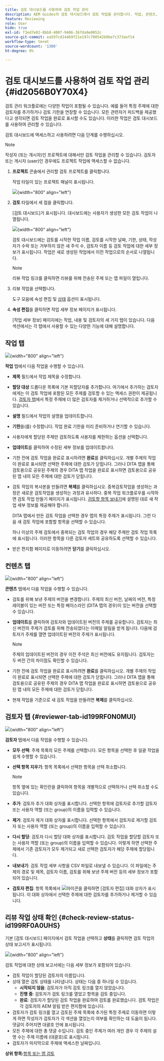 ```yaml
---
title: 검토 대시보드를 사용하여 검토 작업 관리
description: AEM Guides의 검토 대시보드에서 검토 작업을 관리합니다. 작업, 콘텐츠, 검토자 탭에서 수행할 작업에 대해 알아보고 검토 작업의 상태를 확인합니다.
feature: Reviewing
role: User
hide: true
exl-id: f3ed7e82-8bb8-400f-9406-367da9e0052c
source-git-commit: ea597cd14469f21e197c700542b9be7c373aef14
workflow-type: tm+mt
source-wordcount: '1300'
ht-degree: 0%

---
```


# 검토 대시보드를 사용하여 검토 작업 관리 {#id2056B0Y70X4}

검토 관리 워크플로에는 다양한 작업이 포함될 수 있습니다. 예를 들어 특정 주제에 대한 검토자를 추가하거나 검토 기한을 연장할 수 있습니다. 모든 관련자가 피드백을 제공했다고 생각되면 검토 작업을 완료로 표시할 수도 있습니다. 이러한 작업은 검토 대시보드를 사용하여 관리할 수 있습니다.

검토 대시보드에 액세스하고 사용하려면 다음 단계를 수행하십시오.

>[!NOTE]
>
> 작성자 \(또는 개시자\)인 프로젝트에 대해서만 검토 작업을 관리할 수 있습니다. 검토자 또는 게시자 \(user\)인 경우에도 프로젝트 작업에 액세스할 수 없습니다.

1. **프로젝트** 콘솔에서 관리할 검토 프로젝트를 클릭합니다.

   작업 타일이 있는 프로젝트 패널이 표시됩니다.

   ![](images/review-management.png){width="800" align="left"}

1. **검토** 타일에서 세 점을 클릭합니다.

   [검토 대시보드]가 표시됩니다. 대시보드에는 사용자가 생성한 모든 검토 작업이 나열됩니다.

   ![](images/review-dashboard.png){width="800" align="left"}

   검토 대시보드에는 검토를 시작한 작업 이름, 검토를 시작한 날짜, 기한, 상태, 작성자가 수락 또는 거부하지 않은 새 주석 수, 검토자 이름 등 검토 작업에 대한 세부 정보가 표시됩니다. 작업은 새로 생성된 작업에서 이전 작업으로의 순서로 나열됩니다.

   >[!NOTE]
   >
   > 리뷰 작업 링크를 클릭하면 리뷰를 위해 전송된 주제 또는 맵 파일이 열립니다.

1. 리뷰 작업을 선택합니다.

   도구 모음에 속성 편집 및 [상태](#check-review-status-id199RF0A0UHS) 옵션이 표시됩니다.

1. **속성 편집**&#x200B;을 클릭하면 작업 세부 정보 페이지가 표시됩니다.

   [작업 세부 정보] 페이지에는 작업, 내용 및 검토자의 세 가지 탭이 있습니다. 다음 섹션에서는 각 탭에서 사용할 수 있는 다양한 기능에 대해 설명합니다.


## 작업 탭

![](images/review-task-page.png){width="800" align="left"}

**작업** 탭에서 다음 작업을 수행할 수 있습니다.

- **제목** 필드에서 작업 제목을 수정합니다.
- **할당 대상** 드롭다운 목록에 기본 피할당자를 추가합니다. 여기에서 추가하는 검토자에게는 이 검토 작업에 포함된 모든 주제를 검토할 수 있는 액세스 권한이 제공됩니다. [검토자 탭](#reviewer-tab-id199RF0N0MUI)에서 특정 주제에 더 많은 검토자를 제거하거나 선택적으로 추가할 수 있습니다.
- **설명** 필드에서 작업의 설명을 업데이트합니다.
- **기한**&#x200B;을(를) 수정합니다. 작업 완료 기한을 미리 준비하거나 연기할 수 있습니다.
- 사용자에게 할당된 주제만 검토하도록 사용자를 제한하는 옵션을 선택합니다.
- **업데이트**&#x200B;를 클릭하여 수정된 세부 정보를 업데이트합니다.
- 기한 전에 검토 작업을 완료로 표시하려면 **완료**&#x200B;를 클릭하십시오. 개별 주제의 작업이 완료로 표시되면 선택한 주제에 대한 검토가 닫힙니다. 그러나 DITA 맵을 통해 검토용으로 공유된 주제의 경우 DITA 맵 작업을 완료로 표시하면 검토용으로 공유된 맵 내의 모든 주제에 대한 검토가 닫힙니다.
- 검토 작업의 복사본을 만들려면 **복제**&#x200B;를 클릭하십시오. 중복검토작업을 생성하는 과정은 새로운 검토작업을 생성하는 과정과 유사하다. 중복 작업 워크플로우를 시작하면 검토 작업 만들기 페이지가 표시됩니다. [검토할 항목 보내기](review-send-topics-for-review.md#)에 설명된 대로 새 작업 세부 정보를 제공해야 합니다.

  DITA 맵에서 만든 검토 작업을 선택한 경우 맵의 특정 주제가 표시됩니다. 그런 다음 새 검토 작업에 포함할 항목을 선택할 수 있습니다.

  하나 이상의 주제 검토에서 중복되는 검토 작업의 경우 해당 주제만 검토 작업 목록에 표시됩니다. 이러한 항목을 다른 검토자 세트와 공유하도록 선택할 수 있습니다.

- 받은 편지함 페이지로 이동하려면 **닫기**&#x200B;를 클릭하십시오.

## 컨텐츠 탭

![](images/review-content-page.png){width="800" align="left"}

**콘텐츠** 탭에서 다음 작업을 수행할 수 있습니다.

- 검토를 위해 보낸 주제의 버전을 변경합니다. 주제의 최신 버전, 날짜의 버전, 특정 레이블이 있는 버전 또는 특정 베이스라인 \(DITA 맵의 경우\)이 있는 버전을 선택할 수 있습니다.

- **업데이트**&#x200B;를 클릭하여 검토자와 업데이트된 버전의 주제를 공유합니다. 검토자는 최신 버전의 주제가 검토를 위해 전송되었다는 이메일 알림을 받게 됩니다. 다음에 검토자가 주제를 열면 업데이트된 버전의 주제가 표시됩니다.

  >[!NOTE]
  >
  > 주제의 업데이트된 버전의 경우 이전 주석은 최신 버전에도 유지됩니다. 검토자는 두 버전 간의 차이점도 확인할 수 있습니다.

- 기한 전에 검토 작업을 완료로 표시하려면 **완료**&#x200B;를 클릭하십시오. 개별 주제의 작업이 완료로 표시되면 선택한 주제에 대한 검토가 닫힙니다. 그러나 DITA 맵을 통해 검토용으로 공유된 주제의 경우 DITA 맵 작업을 완료로 표시하면 검토용으로 공유된 맵 내의 모든 주제에 대한 검토가 닫힙니다.

- 현재 작업을 기준으로 새 검토 작업을 만들려면 **복제**&#x200B;를 클릭하십시오.


## 검토자 탭 {#reviewer-tab-id199RF0N0MUI}

![](images/reviewers-tab.png){width="800" align="left"}

**검토자** 탭에서 다음 작업을 수행할 수 있습니다.

- **모두 선택**: 주제 목록의 모든 주제를 선택합니다. 모든 항목을 선택한 후 일괄 작업을 쉽게 수행할 수 있습니다.
- **선택 항목 지우기**: 항목 목록에서 선택한 항목을 선택 취소합니다.

  >[!NOTE]
  >
  > 항목 옆에 있는 확인란을 클릭하여 항목을 개별적으로 선택하거나 선택 취소할 수도 있습니다.

- **추가**: 검토자 추가 대화 상자를 표시합니다. 선택한 항목에 검토자로 추가할 검토자 또는 사용자 역할 \(또는 group\)의 이름을 입력할 수 있습니다.
- **제거**: 검토자 제거 대화 상자를 표시합니다. 선택한 항목에서 검토자로 제거할 검토자 또는 사용자 역할 \(또는 group\)의 이름을 입력할 수 있습니다.
- **다시 할당**: 검토자 다시 할당 대화 상자를 표시합니다. 검토 작업을 할당할 검토자 또는 사용자 역할 \(또는 group\)의 이름을 입력할 수 있습니다. 이렇게 하면 선택한 주제에서 기존 검토자가 모두 제거되고 새로 선택한 검토자가 해당 주제에 할당됩니다.
- **내보내기**: 검토 작업 세부 사항을 CSV 파일로 내보낼 수 있습니다. 이 파일에는 주제의 경로 및 제목, 검토자 이름, 검토를 위해 보낸 주제 버전 등의 세부 정보가 포함되어 있습니다.
- **검토자 편집**: 항목 목록에서 ![](images/edit_pencil_icon.svg)아이콘을 클릭하면 [검토자 편집] 대화 상자가 표시됩니다. 이 대화 상자에서 선택한 주제에 대한 검토자를 추가하거나 제거할 수 있습니다.

## 리뷰 작업 상태 확인 {#check-review-status-id199RF0A0UHS}

기본 [검토 대시보드] 페이지에서 검토 작업을 선택하고 **상태**&#x200B;를 클릭하면 검토 작업의 상태 보고서가 표시됩니다.

![](images/review-status-report.png){width="800" align="left"}

검토 작업에 대한 상태 보고서에는 다음 세부 정보가 포함되어 있습니다.

- 검토 작업이 할당된 검토자의 이름입니다.
- 상태 열은 검토 상태를 나타냅니다. 상태는 다음 중 하나일 수 있습니다.
   - **시작되지 않음**: 검토자가 아직 검토 링크를 열지 않았습니다.
   - **진행 중**: 검토자가 검토 링크를 열었고 항목을 검토 중입니다.
   - **완료**: 검토자가 할당된 검토 작업을 완료하여 검토를 완료했습니다. 검토 작업은 각 검토자의 AEM 알림 받은 편지함에 있습니다.
- 검토자가 검토 링크를 열고 검토된 주제 목록에 추가된 특정 주제로 이동하면 이렇게 하면 작성자가 검토자가 각 섹션을 열었는지 여부를 확인하는 데 도움이 됩니다. 댓글이 주어지면 대괄호 안에 표시됩니다.
- 모든 주제에 대한 총 댓글 수입니다. 검토 중인 주제가 여러 개인 경우 각 주제의 설명 수는 주제 이름에 \(대괄호\)로 표시됩니다.
- 검토자가 마지막으로 주제에 액세스한 날짜입니다.

**상위 항목:**[&#x200B;항목 또는 맵 검토](review.md)
